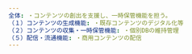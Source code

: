 ```yaml
---
全体: ・コンテンツの創出を支援し、一時保管機能を担う。
（１）コンテンツの生成機能: ・既存コンテンツのデジタル化等
（２）コンテンツの収集・一時保管機能: ・個別DBの維持管理
（５）配信・流通機能: ・商用コンテンツの配信
---
```

